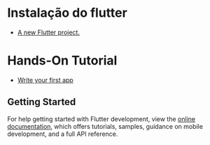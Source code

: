# Instalação do flutter

- [A new Flutter project.](https://docs.flutter.dev/get-started/install)

# Hands-On Tutorial

- [Write your first app](https://codelabs.developers.google.com/codelabs/flutter-codelab-first?hl=pt-br#0)

## Getting Started

For help getting started with Flutter development, view the
[online documentation](https://docs.flutter.dev/), which offers tutorials,
samples, guidance on mobile development, and a full API reference.
